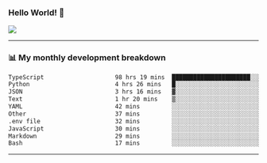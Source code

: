 ### Hello World! 👋

<a>
  <img align="center" src="https://github-readme-stats.vercel.app/api?username=megatunger&count_private=true&include_all_commits=true&bg_color=30,56CCF2,2F80ED&title_color=fff&text_color=fff" />
</a>

------
### 📊 My monthly development breakdown

<!--START_SECTION:waka-->

```txt
TypeScript                    98 hrs 19 mins  ██████████████████████░░░   87.77 %
Python                        4 hrs 26 mins   █░░░░░░░░░░░░░░░░░░░░░░░░   03.96 %
JSON                          3 hrs 16 mins   ▓░░░░░░░░░░░░░░░░░░░░░░░░   02.93 %
Text                          1 hr 20 mins    ▒░░░░░░░░░░░░░░░░░░░░░░░░   01.20 %
YAML                          42 mins         ░░░░░░░░░░░░░░░░░░░░░░░░░   00.63 %
Other                         37 mins         ░░░░░░░░░░░░░░░░░░░░░░░░░   00.56 %
.env file                     32 mins         ░░░░░░░░░░░░░░░░░░░░░░░░░   00.48 %
JavaScript                    30 mins         ░░░░░░░░░░░░░░░░░░░░░░░░░   00.46 %
Markdown                      29 mins         ░░░░░░░░░░░░░░░░░░░░░░░░░   00.43 %
Bash                          17 mins         ░░░░░░░░░░░░░░░░░░░░░░░░░   00.27 %
```

<!--END_SECTION:waka-->

------

